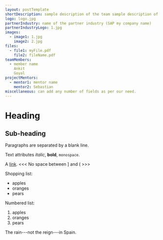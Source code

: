 ```yaml
---
layout: postTemplate
shortDescription: sample description of the team sample description of the team sample description of the team sample description of the team 
logo: logo.jpg
partnerIndustry: name of the partner industry (SAP my company name)
partnerIndustryLogo: 1.jpg
images:
  - image1: 1.jpg
    image2: 2.jpg
files:
  - file1: myFile.pdf
    file2: fileName.pdf
teamMembers:
  - member name
    Ankit
    Goyal
projectMentors:
  - mentor1: mentor name
    mentor2: Sebastian
miscellaneous: can add any number of fields as per our need.
---
```


Heading
=======

Sub-heading
-----------
 
 Paragraphs are separated
 by a blank line.
 
 Text attributes *italic*,
 **bold**, `monospace`.
 
 A [link](http://example.com).
 <<<   No space between ] and (  >>>

 Shopping list:
 
   * apples
   * oranges
   * pears
 
 Numbered list:
 
   1. apples
   2. oranges
   3. pears
 
 The rain---not the reign---in
 Spain.
